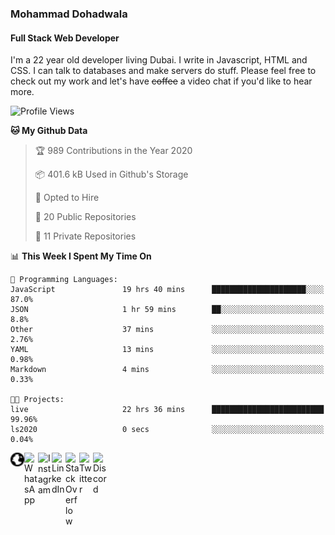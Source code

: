 ### Mohammad Dohadwala

#### Full Stack Web Developer

I'm a 22 year old developer living Dubai. I write in Javascript, HTML and CSS. I can talk to databases and make servers do stuff. Please feel free to check out my work and let's have ~~coffee~~ a video chat if you'd like to hear more.

<!--START_SECTION:waka-->
![Profile Views](http://img.shields.io/badge/Profile%20Views-20-blue)

**🐱 My Github Data** 

> 🏆 989 Contributions in the Year 2020
 > 
> 📦 401.6 kB Used in Github's Storage 
 > 
> 💼 Opted to Hire
 > 
> 📜 20 Public Repositories
 > 
> 🔑 11 Private Repositories 

📊 **This Week I Spent My Time On** 

```text
💬 Programming Languages: 
JavaScript               19 hrs 40 mins      █████████████████████░░░░   87.0% 
JSON                     1 hr 59 mins        ██░░░░░░░░░░░░░░░░░░░░░░░   8.8% 
Other                    37 mins             ░░░░░░░░░░░░░░░░░░░░░░░░░   2.76% 
YAML                     13 mins             ░░░░░░░░░░░░░░░░░░░░░░░░░   0.98% 
Markdown                 4 mins              ░░░░░░░░░░░░░░░░░░░░░░░░░   0.33%

🐱‍💻 Projects: 
live                     22 hrs 36 mins      █████████████████████████   99.96% 
ls2020                   0 secs              ░░░░░░░░░░░░░░░░░░░░░░░░░   0.04%

```


<!--END_SECTION:waka-->

[<img align="left" alt="dohad.dev" width="22px" src="https://raw.githubusercontent.com/iconic/open-iconic/master/svg/globe.svg" />][website]
[<img align="left" alt="WhatsApp" width="22px" src="https://cdn.jsdelivr.net/npm/simple-icons@v3/icons/whatsapp.svg" />][whatsapp]
[<img align="left" alt="Instagram" width="22px" src="https://cdn.jsdelivr.net/npm/simple-icons@v3/icons/instagram.svg" />][instagram]
[<img align="left" alt="LinkedIn" width="22px" src="https://cdn.jsdelivr.net/npm/simple-icons@v3/icons/linkedin.svg" />][linkedin]
[<img align="left" alt="Stack Overflow" width="22px" src="https://cdn.jsdelivr.net/npm/simple-icons@v3/icons/stackoverflow.svg" />][stackoverflow]
[<img align="left" alt="Twitter" width="22px" src="https://cdn.jsdelivr.net/npm/simple-icons@v3/icons/twitter.svg" />][twitter]
[<img align="left" alt="Discord" width="22px" src="https://cdn.jsdelivr.net/npm/simple-icons@v3/icons/discord.svg" />][discord]

[website]: https://dohad.dev
[whatsapp]: https://wa.me/971552328372
[instagram]: https://www.instagram.com/mohammad.dohad
[linkedin]: https://www.linkedin.com/in/mohammaddohad
[stackoverflow]: https://stackoverflow.com/users/5008677
[twitter]: https://twitter.com/mohammaddohad
[discord]: https://discord.gg/fap7gWy

